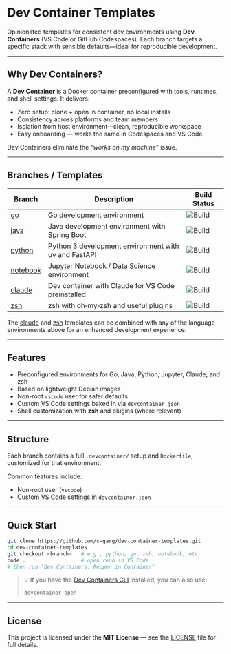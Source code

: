 
# Dev Container Templates

Opinionated templates for consistent dev environments using **Dev Containers** (VS Code or GitHub Codespaces). Each branch targets a specific stack with sensible defaults—ideal for reproducible development.

---

## Why Dev Containers?

A **Dev Container** is a Docker container preconfigured with tools, runtimes, and shell settings. It delivers:

* Zero setup: clone + open in container, no local installs
* Consistency across platforms and team members
* Isolation from host environment—clean, reproducible workspace
* Easy onboarding — works the same in Codespaces and VS Code

Dev Containers eliminate the *“works on my machine”* issue.

---

## Branches / Templates

| Branch | Description | Build Status |
|--------|-------------|--------------|
| [go](https://github.com/s-garg/dev-container-templates/tree/go) | Go development environment | ![Build](https://github.com/s-garg/dev-container-templates/actions/workflows/devcontainer.yaml/badge.svg?branch=go) |
| [java](https://github.com/s-garg/dev-container-templates/tree/java) | Java development environment with Spring Boot | ![Build](https://github.com/s-garg/dev-container-templates/actions/workflows/devcontainer.yaml/badge.svg?branch=java) |
| [python](https://github.com/s-garg/dev-container-templates/tree/python) | Python 3 development environment with uv and FastAPI | ![Build](https://github.com/s-garg/dev-container-templates/actions/workflows/devcontainer.yaml/badge.svg?branch=python) |
| [notebook](https://github.com/s-garg/dev-container-templates/tree/notebook) | Jupyter Notebook / Data Science environment | ![Build](https://github.com/s-garg/dev-container-templates/actions/workflows/devcontainer.yaml/badge.svg?branch=notebook) |
| [claude](https://github.com/s-garg/dev-container-templates/tree/claude) | Dev container with Claude for VS Code preinstalled | ![Build](https://github.com/s-garg/dev-container-templates/actions/workflows/devcontainer.yaml/badge.svg?branch=claude) |
| [zsh](https://github.com/s-garg/dev-container-templates/tree/zsh) | zsh with oh‑my‑zsh and useful plugins | ![Build](https://github.com/s-garg/dev-container-templates/actions/workflows/devcontainer.yaml/badge.svg?branch=zsh) |

The [claude](https://github.com/s-garg/dev-container-templates/tree/claude) and [zsh](https://github.com/s-garg/dev-container-templates/tree/zsh) templates can be combined with any of the language environments above for an enhanced development experience.

---

## Features

* Preconfigured environments for Go, Java, Python, Jupyter, Claude, and zsh
* Based on lightweight Debian images
* Non-root `vscode` user for safer defaults
* Custom VS Code settings baked in via `devcontainer.json`
* Shell customization with **zsh** and plugins (where relevant)

---

## Structure

Each branch contains a full `.devcontainer/` setup and `Dockerfile`, customized for that environment.

Common features include:

* Non-root user (`vscode`)
* Custom VS Code settings in `devcontainer.json`

---

## Quick Start

```bash
git clone https://github.com/s-garg/dev-container-templates.git
cd dev-container-templates
git checkout <branch>   # e.g., python, go, zsh, notebook, etc.
code .                  # open repo in VS Code
# then run "Dev Containers: Reopen in Container"
```

> 💡 If you have the [Dev Containers CLI](https://github.com/devcontainers/cli) installed, you can also use:
>
> ```bash
> devcontainer open
> ```

---

## License

This project is licensed under the **MIT License** — see the [LICENSE](LICENSE) file for full details.
